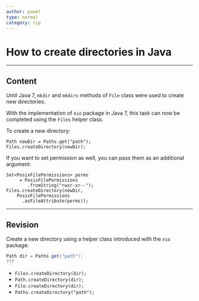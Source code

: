 ```yaml
---
author: pawel
type: normal
category: tip
---
```


# How to create directories in Java


---

## Content

Until Java 7, `mkdir` and `mkdirs` methods of `File` class  were used to create new directories. 

With the implementation of `nio` package in Java 7, this task can now be completed using the `Files` helper class.

To create a new directory:

```plain-text
Path newDir = Paths.get("path");
Files.createDirectory(newDir);
```

If you want to set permission as well, you can pass them as an additional argument:

```plain-text
Set<PosixFilePermissions> perms
     = PosixFilePermissions
        .fromString("rwxr-xr--");
Files.createDirectory(newDir,
    PosixFilePermissions
      .asFileAttribute(perms));

```


---

## Revision

Create a new directory using a helper class introduced with the `nio` package:

```java
Path dir = Paths.get("path");
???
```

- `Files.createDirectory(dir);` 
- `Path.createDirectory(dir);` 
- `File.createDirectory(dir);` 
- `Paths.createDirectory("path");`
 
